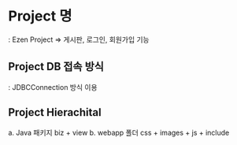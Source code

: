 # Project 명
  : Ezen Project
    => 게시판, 로그인, 회원가입 기능
    
## Project DB 접속 방식
  : JDBCConnection 방식 이용

## Project Hierachital
 a. Java 패키지
	biz 
	+
	view
 b. webapp 폴더
    css + images + js + include
    